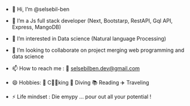 - 👋 Hi, I’m @selsebil-ben
- 🌱 I’m a Js full stack developer (Next, Bootstarp, RestAPI, Gql API, Express, MangoDB)
- 👀 I’m interested in Data science (Natural language Processing)

- 💞️ I’m looking to collaborate on project merging web programming and data science
- 📫 How to reach me :
     📧 selsebilben.dev@gmail.com
- 😄 Hobbies: 
    🥗 C🍳🥘king
    🤿 Diving
    📚 Reading
    ✈️ Traveling
    
- ⚡ Life mindset : Die emypy ... pour out all your potential !

<!---
selsebil-ben/selsebil-ben is a ✨ special ✨ repository because its `README.md` (this file) appears on your GitHub profile.
You can click the Preview link to take a look at your changes.
--->
